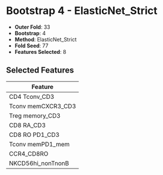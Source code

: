 # Bootstrap 4 - ElasticNet_Strict

- **Outer Fold**: 33
- **Bootstrap**: 4
- **Method**: ElasticNet_Strict
- **Fold Seed**: 77
- **Features Selected**: 8

## Selected Features

| Feature |
|---------|
| CD4 Tconv_CD3 |
| Tconv memCXCR3_CD3 |
| Treg memory_CD3 |
| CD8 RA_CD3 |
| CD8 RO PD1_CD3 |
| Tconv memPD1_mem |
| CCR4_CD8RO |
| NKCD56hi_nonTnonB |
